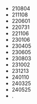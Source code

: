 * 210804
* 211108
* 220601
* 220731
* 221106
* 230106
* 230405
* 230605
* 230803
* 231002
* 231213
* 240110
* 240325
* 240525
* .

